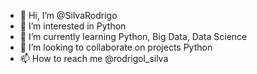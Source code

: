 - 👋 Hi, I’m @SilvaRodrigo
- 👀 I’m interested in Python
- 🌱 I’m currently learning Python, Big Data, Data Science
- 💞️ I’m looking to collaborate on projects Python
- 📫 How to reach me @rodrigol_silva

<!---
SilvaRodrigo/SilvaRodrigo is a ✨ special ✨ repository because its `README.md` (this file) appears on your GitHub profile.
You can click the Preview link to take a look at your changes.
--->
